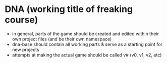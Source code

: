 # DNA (working title of freaking course)

* in general, parts of the game should be created and edited within their own project files (and be their own namespace)
* dna-base should contain all working parts & serve as a starting point for new projects
* attempts at making the actual game should be called v# (v0, v1, v2, etc)
